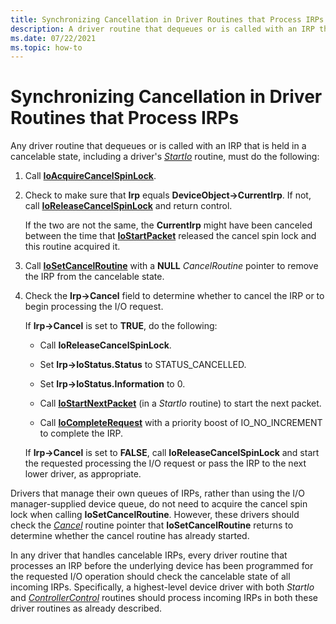 ```yaml
---
title: Synchronizing Cancellation in Driver Routines that Process IRPs
description: A driver routine that dequeues or is called with an IRP that is held in a cancelable state must synchronize cancellation.
ms.date: 07/22/2021
ms.topic: how-to
---
```


# Synchronizing Cancellation in Driver Routines that Process IRPs

Any driver routine that dequeues or is called with an IRP that is held in a cancelable state, including a driver's [*StartIo*](/windows-hardware/drivers/ddi/wdm/nc-wdm-driver_startio) routine, must do the following:

1. Call [**IoAcquireCancelSpinLock**](/previous-versions/windows/hardware/drivers/ff548196(v=vs.85)).

1. Check to make sure that **Irp** equals **DeviceObject-&gt;CurrentIrp**. If not, call [**IoReleaseCancelSpinLock**](/previous-versions/windows/hardware/drivers/ff549550(v=vs.85)) and return control.

    If the two are not the same, the **CurrentIrp** might have been canceled between the time that [**IoStartPacket**](/windows-hardware/drivers/ddi/ntifs/nf-ntifs-iostartpacket) released the cancel spin lock and this routine acquired it.

1. Call [**IoSetCancelRoutine**](/windows-hardware/drivers/ddi/wdm/nf-wdm-iosetcancelroutine) with a **NULL** *CancelRoutine* pointer to remove the IRP from the cancelable state.

1. Check the **Irp-&gt;Cancel** field to determine whether to cancel the IRP or to begin processing the I/O request.

    If **Irp-&gt;Cancel** is set to **TRUE**, do the following:

    - Call **IoReleaseCancelSpinLock**.

    - Set **Irp-&gt;IoStatus.Status** to STATUS\_CANCELLED.

    - Set **Irp-&gt;IoStatus.Information** to 0.

    - Call [**IoStartNextPacket**](/windows-hardware/drivers/ddi/ntifs/nf-ntifs-iostartnextpacket) (in a *StartIo* routine) to start the next packet.

    - Call [**IoCompleteRequest**](/windows-hardware/drivers/ddi/wdm/nf-wdm-iocompleterequest) with a priority boost of IO\_NO\_INCREMENT to complete the IRP.

    If **Irp-&gt;Cancel** is set to **FALSE**, call **IoReleaseCancelSpinLock** and start the requested processing the I/O request or pass the IRP to the next lower driver, as appropriate.

Drivers that manage their own queues of IRPs, rather than using the I/O manager-supplied device queue, do not need to acquire the cancel spin lock when calling **IoSetCancelRoutine**. However, these drivers should check the [*Cancel*](/windows-hardware/drivers/ddi/wdm/nc-wdm-driver_cancel) routine pointer that **IoSetCancelRoutine** returns to determine whether the cancel routine has already started.

In any driver that handles cancelable IRPs, every driver routine that processes an IRP before the underlying device has been programmed for the requested I/O operation should check the cancelable state of all incoming IRPs. Specifically, a highest-level device driver with both *StartIo* and [*ControllerControl*](writing-controllercontrolroutines.md) routines should process incoming IRPs in both these driver routines as already described.
